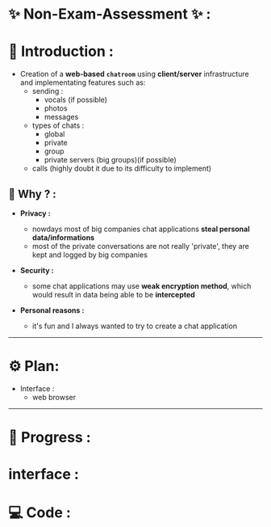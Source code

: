 # ✨ Non-Exam-Assessment	✨ :

# 💠 Introduction :

* Creation of a **web-based** **`chatroom`** using **client/server** infrastructure and implementating features such as:
    * sending :
        * vocals (if possible)
        * photos
        * messages
    * types of chats :
        * global
        * private
        * group
        * private servers (big groups)(if possible)
    * calls (highly doubt it due to its difficulty to implement)

## 🤔 Why ? :

- **Privacy :**
    - nowdays most of big companies chat applications **steal personal data/informations**
    - most of the private conversations are not really 'private', they are kept and logged by big companies 

- **Security :**
    - some chat applications may use **weak encryption method**, which would result in data being able to be **intercepted**

- **Personal reasons :**
    - it's fun and I always wanted to try to create a chat application
---

# ⚙️ Plan:

* Interface :
    - web browser

---

# 🚧 Progress :

# interface :

# 💻 Code :